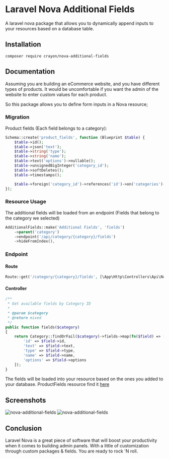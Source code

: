 # Laravel Nova Additional Fields

A laravel nova package that allows you to dynamically append inputs to your resources based on a database table.

## Installation

``composer require crayon/nova-additional-fields``

## Documentation

Assuming you are building an eCommerce website, and you have different types of products. It would be uncomfortable if you want the admin of the website to enter custom values for each product.

So this package allows you to define form inputs in a Nova resource;

### Migration

Product fields (Each field belongs to a category):

```php
Schema::create('product_fields', function (Blueprint $table) {
    $table->id();
    $table->json('text');
    $table->string('type');
    $table->string('name');
    $table->text('options')->nullable();
    $table->unsignedBigInteger('category_id');
    $table->softDeletes();
    $table->timestamps();

    $table->foreign('category_id')->references('id')->on('categories')->onDelete('cascade');
});
```

### Resource Usage
The additional fields will be loaded from an endpoint (Fields that belong to the category we selected)
```php
AdditionalFields::make('Additional Fields', 'fields')
    ->parent('category')
    ->endpoint('/api/category/{category}/fields')
    ->hideFromIndex(),
```

### Endpoint

#### Route
```php 
Route::get('/category/{category}/fields', [\App\Http\Controllers\Api\NovaHelpers\NovaCategoryController::class, 'fields']);
```
#### Controller
```php
/**
 * Get available fields by Category ID
 *
 * @param $category
 * @return mixed
 */
public function fields($category)
{
    return Category::findOrFail($category)->fields->map(fn($field) => [
        'id' => $field->id,
        'text' => $field->text,
        'type' => $field->type,
        'name' => $field->name,
        'options' => $field->options
    ]);
}
```

The fields will be loaded into your resource based on the ones you added to your database. ProductFields resource find it [here](https://github.com/crayon1337/NovaAdditionalFields/blob/master/ProductFields.md)

## Screenshots
![nova-additional-fields](https://novapackages.com//storage/screenshots/GOxexNPTD2tukHGoja1fq0oxxVWhhndrpFooeE52.png "Nova Additional Fields")
![nova-additional-fields](https://novapackages.com//storage/screenshots/UEPfa5uuSg54q0KzTrwx6OedT3Vdpby8NG99aR4x.png "Nova Additional Fields")

## Conclusion

Laravel Nova is a great piece of software that will boost your productivity when it comes to building admin panels. With a little of customization through custom packages & fields. You are ready to rock 'N roll.